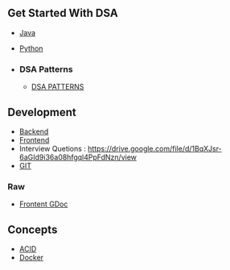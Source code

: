 
## Get Started With DSA

- [Java](Java/README.md)
- [Python](Python/README.md)


- ### DSA Patterns
  - [DSA PATTERNS](https://drive.google.com/file/d/1le20ilgZFn8Jy9RYUPaamOhm-3kpBhao/view?usp=sharing)

## Development 
 - [Backend](Development/Backend/README.md) 
 - [Frontend](Development/Frontend/README.md)
 - Interview Quetions : https://drive.google.com/file/d/1BqXJsr-6aGId9i36a08hfgql4PpFdNzn/view
 - [GIT](https://drive.google.com/file/d/1ZFvKEl7ukW1wx_yAa55gR808eQ9HkUzF/view?usp=sharing)


### Raw

 - [Frontent GDoc](https://docs.google.com/document/d/1WIqeJR5ErsHbdq3EnPLCLoQ-shVLuXszr1YovU7uOrk/edit#heading=h.vbwmq2erehj1)



## Concepts

- [ACID](https://www.instagram.com/p/DMK0a4vJno0/)
- [Docker](https://www.instagram.com/p/DKt9DtnpwLL/)

